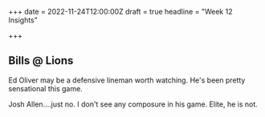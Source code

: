 +++
date = 2022-11-24T12:00:00Z
draft = true
headline = "Week 12 Insights"

+++
## Bills @ Lions

Ed Oliver may be a defensive lineman worth watching. He's been pretty sensational this game.

Josh Allen....just no. I don't see any composure in his game. Elite, he is not.